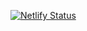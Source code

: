 [![Netlify Status](https://api.netlify.com/api/v1/badges/0ff25f16-693f-41d6-be92-b821eb01e07d/deploy-status)](https://app.netlify.com/projects/sidekick-sytems-website/deploys)
